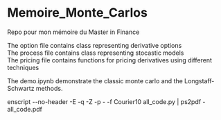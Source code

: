 # Memoire_Monte_Carlos
Repo pour mon mémoire du Master in Finance


The option file contains class representing derivative options <br>
The process file contains class representing stocastic models <br>
The pricing file contains functions for pricing derivatives using different techniques

The demo.ipynb demonstrate the classic monte carlo and the Longstaff-Schwartz methods.


enscript --no-header -E -q -Z -p - -f Courier10 all_code.py | ps2pdf - all_code.pdf